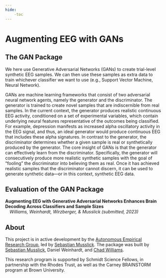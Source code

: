```yaml
---
hide:
    -toc
---
```


# Augmenting EEG with GANs

## <b>The GAN Package</b>

We here use Generative Adversarial Networks (GANs) to create trial-level synthetic EEG samples. We can then use these samples as extra data to train whichever classifier we want to use (e.g.,  Support Vector Machine, Neural Network).

GANs are machine learning frameworks that consist of two adversarial neural network agents, namely the generator and the discriminator. The generator is trained to create novel samples that are indiscernible from real samples. In the current context, the generator produces realistic continuous EEG activity, conditioned on a set of experimental variables, which contain underlying neural features representative of the outcomes being classified. For example, depression manifests as increased alpha oscillatory activity in the EEG signal, and thus, an ideal generator would produce continuous EEG that includes these alpha signatures. In contrast to the generator, the discriminator determines whether a given sample is real or synthetically produced by the generator. The core insight of GANs is that the generator can effectively learn from the discriminator. Specifically, the generator will consecutively produce more realistic synthetic samples with the goal of “fooling” the discriminator into believing them as real. Once it has achieved realistic samples that the discriminator cannot discern, it can be used to generate synthetic data—or in this context, synthetic EEG data.

## <b>Evaluation of the GAN Package</b>
<b>Augmenting EEG with Generative Adversarial Networks Enhances Brain Decoding Across Classifiers and Sample Sizes</b><br>
&emsp;*Williams, Weinhardt, Wirzberger, & Musslick (*submitted, 2023*)*<br>

## <b>About</b>

This project is in active development by the [Autonomous Empirical Research Group](https://musslick.github.io/AER_website/Research.html), led by [Sebastian Musslick](https://smusslick.com). The package was built by [Sebastian Musslick](https://smusslick.com), Daniel Weinhardt, and [Chad Williams](http://www.chadcwilliams.com).

This research program is supported by Schmidt Science Fellows, in partnership with the Rhodes Trust, as well as the Carney BRAINSTORM program at Brown University.


